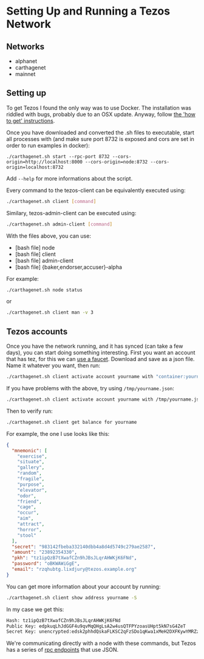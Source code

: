 # Setting Up and Running a Tezos Network

## Networks

- alphanet
- carthagenet
- mainnet

## Setting up

To get Tezos I found the only way was to use Docker. The installation was riddled with bugs, probably due to an OSX update. Anyway, follow [the 'how to get' instructions](https://tezos.gitlab.io/introduction/howtoget.html).

Once you have downloaded and converted the .sh files to executable, start all processes with (and make sure port 8732 is exposed and cors are set in order to run examples in docker):

```
./carthagenet.sh start --rpc-port 8732 --cors-origin=http://localhost:8000 --cors-origin=node:8732 --cors-origin=localhost:8732
```

Add `--help` for more informations about the script.

Every command to the tezos-client can be equivalently executed using:

```sh
./carthagenet.sh client [command]
```

Similary, tezos-admin-client can be executed using:

```sh
./carthagenet.sh admin-client [command]
```

With the files above, you can use:

- [bash file] node
- [bash file] client
- [bash file] admin-client
- [bash file] {baker,endorser,accuser}-alpha

For example:

```sh
./carthagenet.sh node status
```

or

```sh
./carthagenet.sh client man -v 3
```

## Tezos accounts

Once you have the network running, and it has synced (can take a few days), you can start doing something interesting. First you want an account that has tez, for this we can [use a faucet](https://faucet.tzalpha.net/). Download and save as a json file. Name it whatever you want, then run:

```bash
./carthagenet.sh client activate account yourname with "container:yourname.json"
```

If you have problems with the above, try using `/tmp/yourname.json`:

```bash
./carthagenet.sh client activate account yourname with /tmp/yourname.json
```

Then to verify run:

```bash
./carthagenet.sh client get balance for yourname
```

For example, the one I use looks like this:

```json
{
  "mnemonic": [
    "exercise",
    "situate",
    "gallery",
    "random",
    "fragile",
    "purpose",
    "elevator",
    "odor",
    "friend",
    "cage",
    "occur",
    "aim",
    "attract",
    "horror",
    "stool"
  ],
  "secret": "983142fbeba332140dbb4a8d4d5749c279ae2587",
  "amount": "23892354330",
  "pkh": "tz1ipQzB7tXwafCZn9hJBsJLqrAHWKjK6FNd",
  "password": "oBKWAWiGgE",
  "email": "rzqhubtg.lixdjury@tezos.example.org"
}
```

You can get more information about your account by running:

```bash
./carthagenet.sh client show address yourname -S
```

In my case we get this:

```bash
Hash: tz1ipQzB7tXwafCZn9hJBsJLqrAHWKjK6FNd
Public Key: edpkuqLhJdGGF4u9qvMqQHgLsA2w4usQTFPYzoasUHpt5kN7sG4ZeT
Secret Key: unencrypted:edsk2phhdQskaFLKSC2qFzSDo1qKwa1xMeH2DXFKywYMRZzrGHHk8y
```

We're communicating directly with a node with these commands, but Tezos has a series of [rpc endpoints](https://tezos.gitlab.io/api/rpc.html#rpc-index) that use JSON.
